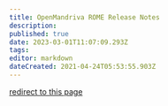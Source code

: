 ```yaml
---
title: OpenMandriva ROME Release Notes
description: 
published: true
date: 2023-03-01T11:07:09.293Z
tags: 
editor: markdown
dateCreated: 2021-04-24T05:53:55.903Z
---
```


[redirect to this page](/distribution/releases/rome/notes)
